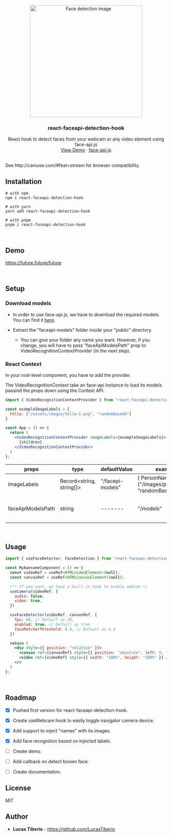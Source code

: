 <div align="center">
  <img src="https://miro.medium.com/v2/resize:fit:640/format:webp/1*OiMm9fJ8QxD5hwXLF3UpQw.jpeg" alt="Face detection image" width="350">

  <h3 align="center">react-faceapi-detection-hook</h3>
  <p align="center">
    React hook to detect faces from your webcam or any video element using face-api.js
    <br />
    <a href="future.future">View Demo</a>
    ·
    <a href="https://justadudewhohacks.github.io/face-api.js/docs/">face-api.js</a>
  </p>
</div>

<br />
See http://caniuse.com/#feat=stream for browser compatibility.


## Installation
```shell
# with npm
npm i react-faceapi-detection-hook

# with yarn
yarn add react-faceapi-detection-hook

# with pnpm
pnpm i react-faceapi-detection-hook
```

<br />

## Demo
https://future.future/future

<br />

## Setup
### Download models
- In order to use face-api.js, we have to download the required models. You can find it [here](https://github.com/LucasTiberio/react-faceapi-detection-hook/tree/main/faceapi-models).

- Extract the "faceapi-models" folder inside your "public" directory.
  - You can give your folder any name you want. However, if you change, you will have to pass "faceApiModelsPath" prop to VideoRecognitionContextProvider (in the next step).


### React Context
In your root-level component, you have to add the provider.

The VideoRecognitionContext take an face-api instance to load its models passind the props down using the Context API.

```jsx
import { VideoRecognitionContextProvider } from "react-faceapi-detection-hook";

const exampleImageLabels = {
  Fella: ["/assets/images/fella-1.png", "randomBase64"]
}

const App = () => {
  return (
    <VideoRecognitionContextProvider imageLabels={exampleImageLabels}>
      {children}
    </VideoRecognitionContextProvider>
  )
};
```

props                | type                     | defaultValue      | example                                                 | description                         |
---------------------|--------------------------|-------------------|---------------------------------------------------------|-------------------------------------|
imageLabels          | Record<string, string[]> | "/facepi-models"  | { PersonName: ["/images/person.png", "randomBase64"] }  | labels with respective images       |
faceApiModelsPath    | string                   |  -------          | "/models"                                               | public face-api models folder path  |

<br />

## Usage
```jsx
import { useFaceDetector, FaceDetection } from "react-faceapi-detection-hook";

const MyAwesomeComponent = () => {
  const videoRef = useRef<HTMLVideoElement>(null);
  const canvasRef = useRef<HTMLCanvasElement>(null);

  /** If you want, we have a built-in hook to enable webcam */
  useCamera(videoRef, {
    audio: false,
    video: true,
  })

  useFaceDetector(videoRef, canvasRef, {
    fps: 60, // Default as 30,
    enabled: true, // Default as true
    faceMatcherThreshold: 0.4, // Default as 0.4
  })

  return (
    <div style={{ position: "relative" }}>
      <canvas ref={canvasRef} style={{ position: "absolute", left: 0, top: 0, width: "100%", height: "100%" }} />
      <video ref={videoRef} style={{ width: "100%", height: "100%" }} />
    </>
  )
};
```

<br />

## Roadmap
- [X] Pushed first version for react-faceapi-detection-hook.
- [X] Create useWebcam hook to easily toggle navigator camera device.
- [x] Add support to inject "names" with its images.
- [x] Add face recognition based on injected labels.
- [ ] Create demo.
- [ ] Add callback on detect known face.
- [ ] Create documentation.


## License
MIT


## Author
- **Lucas Tiberio** - https://github.com/LucasTiberio
